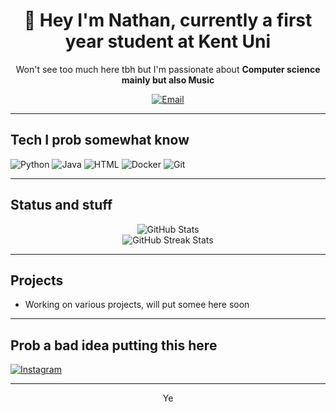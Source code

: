 <div align="center">
  <h1>👋 Hey I'm Nathan, currently a first year student at Kent Uni</h1>
  <p>
    Won't see too much here tbh but I'm passionate about <strong>Computer science mainly but also Music</strong>
  </p>
  <a href="mailto:njt38@kent.ac.uk"><img src="https://img.shields.io/badge/Email-Contact-green?style=for-the-badge&logo=gmail" alt="Email"></a>
</div>

---

## **Tech I prob somewhat know**
<div>
  <img src="https://img.shields.io/badge/Code-Python-yellow?style=for-the-badge&logo=python" alt="Python">
  <img src="https://img.shields.io/badge/Code-Java-blue?style=for-the-badge&logo=java" alt="Java">
  <img src="https://img.shields.io/badge/Code-HTML-red?style=for-the-badge&logo=html" alt="HTML">
  <img src="https://img.shields.io/badge/Tools-Docker-blue?style=for-the-badge&logo=docker" alt="Docker">
  <img src="https://img.shields.io/badge/Tools-Git-orange?style=for-the-badge&logo=git" alt="Git">
  <!-- Add more badges for your tech stack -->
</div>

---

## **Status and stuff**
<div align="center">
  <img src="https://github-readme-stats.vercel.app/api?username=nathant1234567&show_icons=true&theme=radical" alt="GitHub Stats">
  <br>
  <img src="https://github-readme-streak-stats.herokuapp.com/?user=nathant1234567e&theme=radical" alt="GitHub Streak Stats">
</div>

---

## **Projects**
- Working on various projects, will put somee here soon 

---

## **Prob a bad idea putting this here**
<div>
  <a href="https://www.instagram.com/nahannn.n/" target="_blank"><img src="https://img.shields.io/badge/Instagram-Follow-blue?style=for-the-badge&logo=instagram" alt="Instagram"></a>
  <!-- Add links to other platforms if desired -->
</div>

---

<div align="center">
  <p>Ye</p>
</div>
